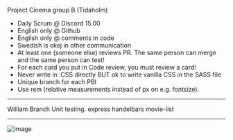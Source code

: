 Project Cinema group B (Tidaholm)


* Daily Scrum @ Discord 15.00
* English only @ Github
* English only @ comments in code
* Swedish is okej in other communication 
* At least one (someone else) reviews PR. The same person can merge and the same person can test!
* For each card you put in Code review, you must review a card!
* Never write in .CSS directly BUT ok to write vanilla CSS in the SASS file
* Unique branch for each PBI
* Use rem (relative measurements instead of px on e.g. fontsize).


*****
William Branch
Unit testing.
express
handelbars
movie-list
*****
![image](https://github.com/Willi86/A5-inl-mning-2-Site-med-filmsidor-fr-n-API/assets/102516608/bfacc92f-1027-4f82-b9c9-6f201435d479)
